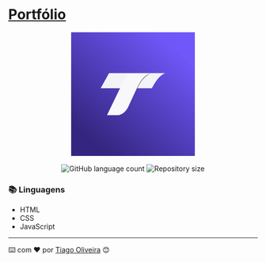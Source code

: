 

<h1><a href="https://tosantos.com.br/">Portfólio</a></h1>

<div align="center">
  <img src="imagens/readme.svg" alt="Logo" width="250" height="250"/>
</div>

<!-- ************************************* Baadges ********************************************* -->
<p align="center">
  <img alt="GitHub language count" src="https://img.shields.io/github/languages/count/tosantos1/Tosantos.dev?color=342680">

  <img alt="Repository size" src="https://img.shields.io/github/repo-size/tosantos1/LIP?color=342680">
</p>

<!-- ************************************* Título ********************************************* -->


<h3>📚 Linguagens</h3>

* HTML 
* CSS
* JavaScript

---
⌨️ com ❤️ por [Tiago Oliveira](https://github.com/tosantos1) 😊
